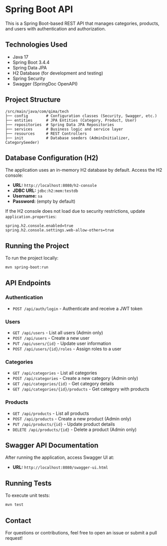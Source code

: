 # Spring Boot API

This is a Spring Boot-based REST API that manages categories, products, and users with authentication and authorization.

## Technologies Used
- Java 17
- Spring Boot 3.4.4
- Spring Data JPA
- H2 Database (for development and testing)
- Spring Security
- Swagger (SpringDoc OpenAPI)

## Project Structure
```
/src/main/java/com/qima/tech
├── config        # Configuration classes (Security, Swagger, etc.)
├── entities      # JPA Entities (Category, Product, User)
├── repositories  # Spring Data JPA Repositories
├── services      # Business logic and service layer
├── resources     # REST Controllers
├── init          # Database seeders (AdminInitializer, CategorySeeder)
```

## Database Configuration (H2)
The application uses an in-memory H2 database by default. Access the H2 console:
- **URL:** `http://localhost:8080/h2-console`
- **JDBC URL:** `jdbc:h2:mem:testdb`
- **Username:** `sa`
- **Password:** (empty by default)

If the H2 console does not load due to security restrictions, update `application.properties`:
```
spring.h2.console.enabled=true
spring.h2.console.settings.web-allow-others=true
```

## Running the Project
To run the project locally:
```sh
mvn spring-boot:run
```

## API Endpoints
### Authentication
- `POST /api/auth/login` - Authenticate and receive a JWT token

### Users
- `GET /api/users` - List all users (Admin only)
- `POST /api/users` - Create a new user
- `PUT /api/users/{id}` - Update user information
- `POST /api/users/{id}/roles` - Assign roles to a user

### Categories
- `GET /api/categories` - List all categories
- `POST /api/categories` - Create a new category (Admin only)
- `GET /api/categories/{id}` - Get category details
- `GET /api/categories/{id}/products` - Get category with products

### Products
- `GET /api/products` - List all products
- `POST /api/products` - Create a new product (Admin only)
- `PUT /api/products/{id}` - Update product details
- `DELETE /api/products/{id}` - Delete a product (Admin only)

## Swagger API Documentation
After running the application, access Swagger UI at:
- **URL:** `http://localhost:8080/swagger-ui.html`

## Running Tests
To execute unit tests:
```sh
mvn test
```

## Contact
For questions or contributions, feel free to open an issue or submit a pull request!

